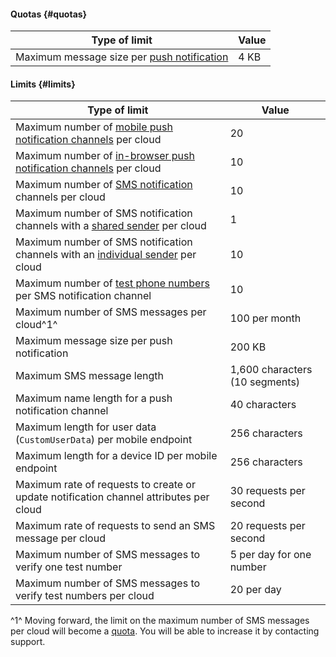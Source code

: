 #### Quotas {#quotas}

**Type of limit** | **Value**
----- | -----
Maximum message size per [push notification](../notifications/concepts/push.md) | 4 KB

#### Limits {#limits}

**Type of limit** | **Value**
----- | -----
Maximum number of [mobile push notification channels](../notifications/concepts/push.md#mobile-channel) per cloud | 20
Maximum number of [in-browser push notification channels](../notifications/concepts/browser.md) per cloud | 10
Maximum number of [SMS notification](../notifications/concepts/sms.md) channels per cloud | 10
Maximum number of SMS notification channels with a [shared sender](../notifications/concepts/sms.md) per cloud | 1
Maximum number of SMS notification channels with an [individual sender](../notifications/concepts/sms.md#individual-sender) per cloud | 10
Maximum number of [test phone numbers](../notifications/concepts/sms.md#sandbox) per SMS notification channel | 10
Maximum number of SMS messages per cloud^1^ | 100 per month
Maximum message size per push notification | 200 KB
Maximum SMS message length | 1,600 characters (10 segments)
Maximum name length for a push notification channel | 40 characters
Maximum length for user data (`CustomUserData`) per mobile endpoint | 256 characters
Maximum length for a device ID per mobile endpoint | 256 characters
Maximum rate of requests to create or update notification channel attributes per cloud | 30 requests per second
Maximum rate of requests to send an SMS message per cloud | 20 requests per second
Maximum number of SMS messages to verify one test number | 5 per day for one number
Maximum number of SMS messages to verify test numbers per cloud | 20 per day

^1^ Moving forward, the limit on the maximum number of SMS messages per cloud will become a [quota](#quotas). You will be able to increase it by contacting support.